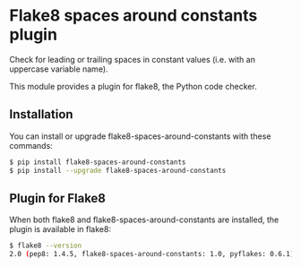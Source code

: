 # Flake8 spaces around constants plugin

Check for leading or trailing spaces in constant values (i.e. with an uppercase variable name).

This module provides a plugin for flake8, the Python code checker.

## Installation

You can install or upgrade flake8-spaces-around-constants with these commands:

```bash
$ pip install flake8-spaces-around-constants
$ pip install --upgrade flake8-spaces-around-constants
```

## Plugin for Flake8

When both flake8 and flake8-spaces-around-constants are installed, the plugin is available in flake8:

```bash
$ flake8 --version
2.0 (pep8: 1.4.5, flake8-spaces-around-constants: 1.0, pyflakes: 0.6.1)
```
